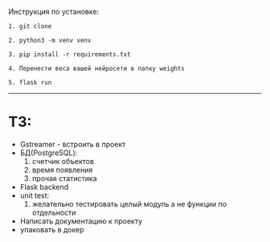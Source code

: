 Инструкция по установке: 

    1. git clone 
    
    2. python3 -m venv venv
    
    3. pip install -r requirements.txt
    
    4. Перенести веса вашей нейросети в папку weights
    
    5. flask run
***
# ТЗ: #
* Gstreamer - встроить в проект 
* БД(PostgreSQL):
    1. счетчик объектов 
    2. время появления
    3. прочая статистика
* Flask backend
* unit test:
    1. желательно тестировать целый модуль а не функции по отдельности
* Написать документацию к проекту
* упаковать в докер
